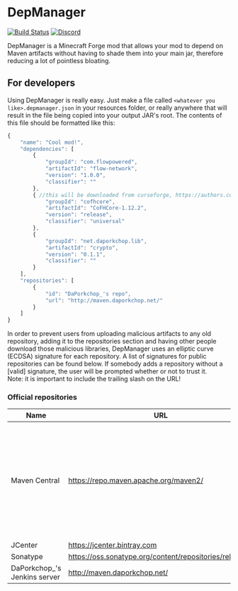 # DepManager

[![Build Status](http://jenkins.daporkchop.net/job/Minecraft/job/DepManager/badge/icon)](http://jenkins.daporkchop.net/job/Minecraft/job/DepManager/)
[![Discord](https://img.shields.io/discord/428813657816956929.svg)](https://discord.gg/FrBHHCk)

DepManager is a Minecraft Forge mod that allows your mod to depend on Maven artifacts without having to shade them into your main jar, therefore reducing a lot of pointless bloating.

## For developers

Using DepManager is really easy. Just make a file called `<whatever you like>.depmanager.json` in your resources folder, or really anywhere that will result in the file being copied into your output JAR's root.
The contents of this file should be formatted like this:

```js
{
    "name": "Cool mod!",
    "dependencies": [
        {
            "groupId": "com.flowpowered",
            "artifactId": "flow-network",
            "version": "1.0.0",
            "classifier": ""
        },
        { //this will be downloaded from curseforge, https://authors.curseforge.com/docs/api
            "groupId": "cofhcore",
            "artifactId": "CoFHCore-1.12.2",
            "version": "release",
            "classifier": "universal"
        },
        {
            "groupId": "net.daporkchop.lib",
            "artifactId": "crypto",
            "version": "0.1.1",
            "classifier": ""
        }
    ],
    "repositories": [
        {
            "id": "DaPorkchop_'s repo",
            "url": "http://maven.daporkchop.net/"
        }
    ]
}
```

In order to prevent users from uploading malicious artifacts to any old repository, adding it to the repositories section and having other people download those malicious libraries, DepManager uses an elliptic curve (ECDSA) signature for each repository. A list of signatures for public repositories can be found below. If somebody adds a repository without a [valid] signature, the user will be prompted whether or not to trust it.  
Note: it is important to include the trailing slash on the URL!

### Official repositories

| Name                         | URL                                                     | Signature                                                                                                                                                                       | Note                                                                                                                     |
|------------------------------|---------------------------------------------------------|---------------------------------------------------------------------------------------------------------------------------------------------------------------------------------|--------------------------------------------------------------------------------------------------------------------------|
| Maven Central                | https://repo.maven.apache.org/maven2/                   | 6STAjimZBb5Zd8YpBJ6NDLQxnBUUec5nyHq7JPK9SA11x4NqZjcLKXLNphf97fH4d4YCQFtxrQLB21RWuc6p1j9Ff8jg35SrBaKVGLeTWsH4HjbMpYERzqAm1TxoK5JMya82xKHqTNTVQ1CZxDkZjqPtnMQoGJrX1HTdNfonvLby65M | It is not advised to use this repository for production, as Central isn't designed to deal with large amounts of traffic |
| JCenter                      | https://jcenter.bintray.com                             | CcP92p8cSRAVYrJB7p27GmacZdNiLHrysWqVKh3d5VFk3NC2zfN77KsBP1fWpFyfWRGuLEJcX2aYs24TUDMCqTFhbHdHTvT6TF97S5Z8cp4KfHYWGay5qXURsF7E9hW3gcM37R65sGgLLjFTV55oWxfnXmboCbz4u1pgQxwnGyqVr5q |                                                                                                                          |
| Sonatype                     | https://oss.sonatype.org/content/repositories/releases/ | 4EPjwNQSCvBuchTzRc1StAxwSQknNw2pgvZrHBBfAJBzGGp9eArFkiouAWFth5zj3faaAQf37LvreznFMmCt8ECsAjcA2KiWqLGuoPxBMZYSgZhb9y96pKXPzXHyd55GdjuTjxeuiH2aAFEnUqBMzGKH4jyX8nvMY5HBCh5e1sF9qKd |                                                                                                                          |
| DaPorkchop_'s Jenkins server | http://maven.daporkchop.net/                            | A4z389f6jiDFbds1MzwjjKVKZd2ERBem61RAz9qUtVnKZrXkwkSbP716BAgjtHvtteh6xeaWdFf8UEbhZ7A3nP8d2GVTMZ77a8QTPVxdqFjNpp4ic2yt9eyWye7283CUpDFr6HT5fFpUerQxzQgKeEoPhrXC6Wbvh9HnVACmBK6tZxj |                                                                                                                          |
